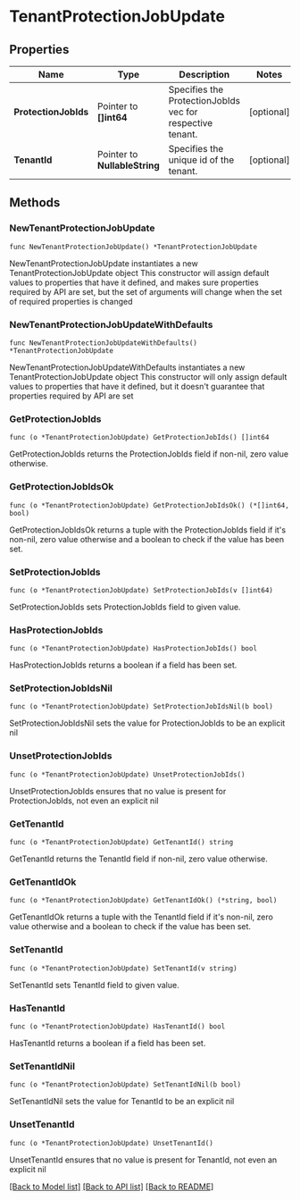 # TenantProtectionJobUpdate

## Properties

Name | Type | Description | Notes
------------ | ------------- | ------------- | -------------
**ProtectionJobIds** | Pointer to **[]int64** | Specifies the ProtectionJobIds vec for respective tenant. | [optional] 
**TenantId** | Pointer to **NullableString** | Specifies the unique id of the tenant. | [optional] 

## Methods

### NewTenantProtectionJobUpdate

`func NewTenantProtectionJobUpdate() *TenantProtectionJobUpdate`

NewTenantProtectionJobUpdate instantiates a new TenantProtectionJobUpdate object
This constructor will assign default values to properties that have it defined,
and makes sure properties required by API are set, but the set of arguments
will change when the set of required properties is changed

### NewTenantProtectionJobUpdateWithDefaults

`func NewTenantProtectionJobUpdateWithDefaults() *TenantProtectionJobUpdate`

NewTenantProtectionJobUpdateWithDefaults instantiates a new TenantProtectionJobUpdate object
This constructor will only assign default values to properties that have it defined,
but it doesn't guarantee that properties required by API are set

### GetProtectionJobIds

`func (o *TenantProtectionJobUpdate) GetProtectionJobIds() []int64`

GetProtectionJobIds returns the ProtectionJobIds field if non-nil, zero value otherwise.

### GetProtectionJobIdsOk

`func (o *TenantProtectionJobUpdate) GetProtectionJobIdsOk() (*[]int64, bool)`

GetProtectionJobIdsOk returns a tuple with the ProtectionJobIds field if it's non-nil, zero value otherwise
and a boolean to check if the value has been set.

### SetProtectionJobIds

`func (o *TenantProtectionJobUpdate) SetProtectionJobIds(v []int64)`

SetProtectionJobIds sets ProtectionJobIds field to given value.

### HasProtectionJobIds

`func (o *TenantProtectionJobUpdate) HasProtectionJobIds() bool`

HasProtectionJobIds returns a boolean if a field has been set.

### SetProtectionJobIdsNil

`func (o *TenantProtectionJobUpdate) SetProtectionJobIdsNil(b bool)`

 SetProtectionJobIdsNil sets the value for ProtectionJobIds to be an explicit nil

### UnsetProtectionJobIds
`func (o *TenantProtectionJobUpdate) UnsetProtectionJobIds()`

UnsetProtectionJobIds ensures that no value is present for ProtectionJobIds, not even an explicit nil
### GetTenantId

`func (o *TenantProtectionJobUpdate) GetTenantId() string`

GetTenantId returns the TenantId field if non-nil, zero value otherwise.

### GetTenantIdOk

`func (o *TenantProtectionJobUpdate) GetTenantIdOk() (*string, bool)`

GetTenantIdOk returns a tuple with the TenantId field if it's non-nil, zero value otherwise
and a boolean to check if the value has been set.

### SetTenantId

`func (o *TenantProtectionJobUpdate) SetTenantId(v string)`

SetTenantId sets TenantId field to given value.

### HasTenantId

`func (o *TenantProtectionJobUpdate) HasTenantId() bool`

HasTenantId returns a boolean if a field has been set.

### SetTenantIdNil

`func (o *TenantProtectionJobUpdate) SetTenantIdNil(b bool)`

 SetTenantIdNil sets the value for TenantId to be an explicit nil

### UnsetTenantId
`func (o *TenantProtectionJobUpdate) UnsetTenantId()`

UnsetTenantId ensures that no value is present for TenantId, not even an explicit nil

[[Back to Model list]](../README.md#documentation-for-models) [[Back to API list]](../README.md#documentation-for-api-endpoints) [[Back to README]](../README.md)


